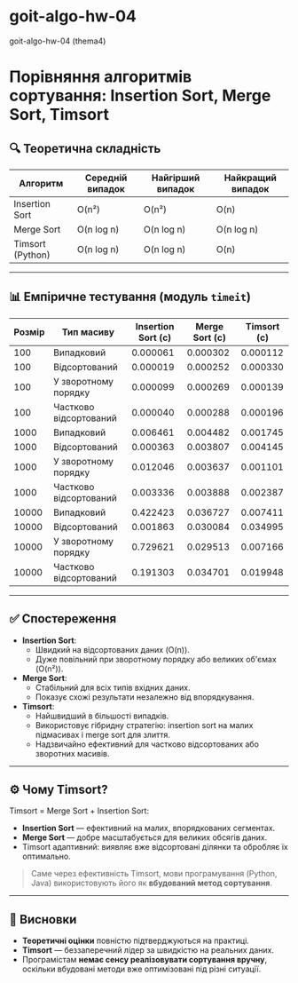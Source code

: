 # goit-algo-hw-04
goit-algo-hw-04 (thema4)

# Порівняння алгоритмів сортування: Insertion Sort, Merge Sort, Timsort

## 🔍 Теоретична складність

| Алгоритм         | Середній випадок | Найгірший випадок | Найкращий випадок |
| ---------------- | ---------------- | ----------------- | ----------------- |
| Insertion Sort   | O(n²)            | O(n²)             | O(n)              |
| Merge Sort       | O(n log n)       | O(n log n)        | O(n log n)        |
| Timsort (Python) | O(n log n)       | O(n log n)        | O(n)              |

---

## 📊 Емпіричне тестування (модуль `timeit`)

| Розмір | Тип масиву             | Insertion Sort (с) | Merge Sort (с) | Timsort (с) |
| ------ | ---------------------- | ------------------ | -------------- | ----------- |
| 100    | Випадковий             | 0.000061           | 0.000302       | 0.000112    |
| 100    | Відсортований          | 0.000019           | 0.000252       | 0.000330    |
| 100    | У зворотному порядку   | 0.000099           | 0.000269       | 0.000139    |
| 100    | Частково відсортований | 0.000040           | 0.000288       | 0.000196    |
| 1000   | Випадковий             | 0.006461           | 0.004482       | 0.001745    |
| 1000   | Відсортований          | 0.000363           | 0.003807       | 0.004145    |
| 1000   | У зворотному порядку   | 0.012046           | 0.003637       | 0.001101    |
| 1000   | Частково відсортований | 0.003336           | 0.003888       | 0.002387    |
| 10000  | Випадковий             | 0.422423           | 0.036727       | 0.007411    |
| 10000  | Відсортований          | 0.001863           | 0.030084       | 0.034995    |
| 10000  | У зворотному порядку   | 0.729621           | 0.029513       | 0.007166    |
| 10000  | Частково відсортований | 0.191303           | 0.034701       | 0.019948    |

---

## ✅ Спостереження

- **Insertion Sort**:
  - Швидкий на відсортованих даних (O(n)).
  - Дуже повільний при зворотному порядку або великих об'ємах (O(n²)).
- **Merge Sort**:
  - Стабільний для всіх типів вхідних даних.
  - Показує схожі результати незалежно від впорядкування.
- **Timsort**:
  - Найшвидший в більшості випадків.
  - Використовує гібридну стратегію: insertion sort на малих підмасивах і merge sort для злиття.
  - Надзвичайно ефективний для частково відсортованих або зворотних масивів.

---

## ⚙️ Чому Timsort?

Timsort = Merge Sort + Insertion Sort:

- **Insertion Sort** — ефективний на малих, впорядкованих сегментах.
- **Merge Sort** — добре масштабується для великих обсягів даних.
- Timsort адаптивний: виявляє вже відсортовані ділянки та обробляє їх оптимально.

> Саме через ефективність Timsort, мови програмування (Python, Java) використовують його як **вбудований метод сортування**.

---

## 🧠 Висновки

- **Теоретичні оцінки** повністю підтверджуються на практиці.
- **Timsort** — беззаперечний лідер за швидкістю на реальних даних.
- Програмістам **немає сенсу реалізовувати сортування вручну**, оскільки вбудовані методи вже оптимізовані під різні ситуації.

